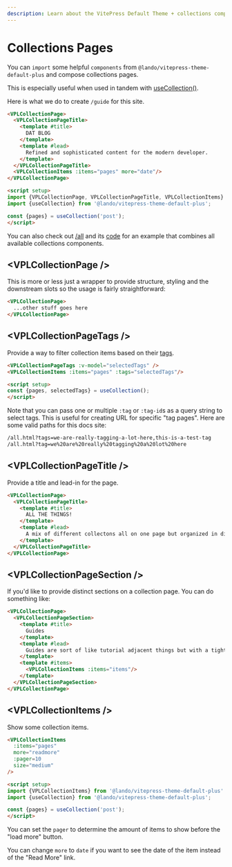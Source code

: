 ```yaml
---
description: Learn about the VitePress Default Theme + collections components.
---
```


# Collections Pages

You can `import` some helpful `components` from `@lando/vitepress-theme-default-plus` and compose collections pages.

This is especially useful when used in tandem with [useCollection()](../composables/use-collection.md).

Here is what we do to create `/guide` for this site.

```html
<VPLCollectionPage>
  <VPLCollectionPageTitle>
    <template #title>
      DAT BLOG
    </template>
    <template #lead>
      Refined and sophisticated content for the modern developer.
    </template>
  </VPLCollectionPageTitle>
  <VPLCollectionItems :items="pages" more="date"/>
</VPLCollectionPage>

<script setup>
import {VPLCollectionPage, VPLCollectionPageTitle, VPLCollectionItems} from '@lando/vitepress-theme-default-plus'
import {useCollection} from '@lando/vitepress-theme-default-plus';

const {pages} = useCollection('post');
</script>
```

You can also check out [/all](/all) and its [code](https://github.com/lando/vitepress-theme-default-plus/blob/main/docs/all.md) for an example that combines all available collections components.

## \<VPLCollectionPage />

This is more or less just a wrapper to provide structure, styling and the downstream slots so the usage is fairly straightforward:

```html
<VPLCollectionPage>
  ...other stuff goes here
</VPLCollectionPage>
```

## \<VPLCollectionPageTags />

Provide a way to filter collection items based on their [tags](../config/frontmatter#tags).

```html
<VPLCollectionPageTags :v-model="selectedTags" />
<VPLCollectionItems :items="pages" :tags="selectedTags"/>

<script setup>
const {pages, selectedTags} = useCollection();
</script>
```

Note that you can pass one or multiple `:tag` or `:tag-id`s as a query string to select tags. This is useful for creating URL for specific "tag pages". Here are some valid paths for this docs site:

```bash
/all.html?tags=we-are-really-tagging-a-lot-here,this-is-a-test-tag
/all.html?tag=we%20are%20really%20tagging%20a%20lot%20here
```

## \<VPLCollectionPageTitle />

Provide a title and lead-in for the page.

```html
<VPLCollectionPage>
  <VPLCollectionPageTitle>
    <template #title>
      ALL THE THINGS!
    </template>
    <template #lead>
      A mix of different collectons all on one page but organized in different sections!
    </template>
  </VPLCollectionPageTitle>
</VPLCollectionPage>
```

## \<VPLCollectionPageSection />

If you'd like to provide distinct sections on a collection page. You can do something like:

```html
<VPLCollectionPage>
  <VPLCollectionPageSection>
    <template #title>
      Guides
    </template>
    <template #lead>
      Guides are sort of like tutorial adjacent things but with a tighter vibe.
    </template>
    <template #items>
      <VPLCollectionItems :items="items"/>
    </template>
  </VPLCollectionPageSection>
</VPLCollectionPage>
```

## \<VPLCollectionItems />

Show some collection items.

```html
<VPLCollectionItems
  :items="pages"
  more="readmore"
  :pager=10
  size="medium"
/>

<script setup>
import {VPLCollectionItems} from '@lando/vitepress-theme-default-plus'
import {useCollection} from '@lando/vitepress-theme-default-plus';

const {pages} = useCollection('post');
</script>
```

You can set the `pager` to determine the amount of items to show before the "load more" button.

You can change `more` to `date` if you want to see the date of the item instead of the "Read More" link.
